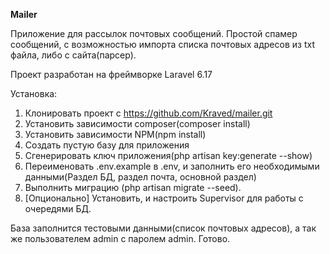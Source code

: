 <b>Mailer</b>

Приложение для рассылок почтовых сообщений.
Простой спамер сообщений, с возможностью импорта списка почтовых адресов из txt файла, либо с сайта(парсер).


Проект разработан на фреймворке Laravel 6.17

Установка:
1. Клонировать проект с https://github.com/Kraved/mailer.git
2. Установить зависимости composer(composer install)
3. Установить зависимости NPM(npm install)
4. Создать пустую базу для приложения
5. Сгенерировать ключ приложения(php artisan key:generate --show)
6. Переименовать .env.example в .env, и заполнить его необходимыми данными(Раздел БД, раздел почта, основной раздел)
7. Выполнить миграцию (php artisan migrate --seed). 
8. [Опционально] Установить, и настроить Supervisor для работы с очередями БД.

База заполнится тестовыми данными(список почтовых адресов), а так же пользователем admin с паролем admin.
Готово.

